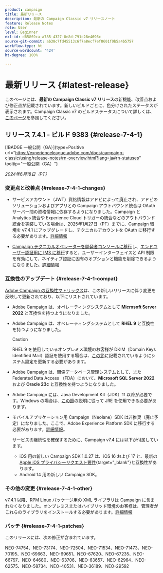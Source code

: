 ```yaml
---
product: campaign
title: 最新リリース
description: 最新の Campaign Classic v7 リリースノート
feature: Release Notes
role: User
level: Beginner
exl-id: d65869ca-a785-4327-8e8d-791c28e4696c
source-git-commit: ab38c7fd45513c6f7a8ecf7ef8601f0b5a4b5757
workflow-type: ht
source-wordcount: '424'
ht-degree: 100%

---
```


# 最新リリース {#latest-release}

このページには、**最新の Campaign Classic v7 リリース**&#x200B;の新機能、改善点および修正点が記載されています。新しいビルドごとに、色分けされたステータスが表示されます。Campaign Classic v7 のビルドステータスについて詳しくは、[このページ](rn-overview.md)を参照してください。

## リリース 7.4.1 - ビルド 9383 {#release-7-4-1}

[!BADGE 一般公開（GA）]{type=Positive url="https://experienceleague.adobe.com/docs/campaign-classic/using/release-notes/rn-overview.html?lang=ja#rn-statuses" tooltip="一般公開（GA）"}

_2024年6月18日（PT）_

### 変更点と改善点 {#release-7-4-1-changes}

* サービスアカウント（JWT）資格情報はアドビによって廃止され、アドビのソリューションおよびアプリとの Campaign アウトバウンド統合は OAuth サーバー間の資格情報に依存するようになりました。Campaign と Analytics 統合や Experience Cloud トリガーの統合などのアウトバウンド統合を実装している場合は、2025年1月27日（PT）までに、Campaign 環境を v7.4.1 にアップグレードし、テクニカルアカウントを OAuth に移行する必要があります。[詳細情報](../../integrations/using/oauth-technical-account.md)

* [Campaign テクニカルオペレーターを開発者コンソールに移行](../../technotes/using/ims-migration.md)し、[エンドユーザー認証用に IMS に移行](../../technotes/using/migrate-users-to-ims.md)すると、ユーザーインターフェイスと API 制限を有効にして、ネイティブ認証に固有のオプションと機能を削除できるようになりました。[詳細情報](../../technotes/using/impact-ims-migration.md)


### 互換性のアップデート {#release-7-4-1-compat}

[Adobe Campaign の互換性マトリックス](compatibility-matrix.md)は、この新しいリリースに伴う変更を反映して更新されており、以下にリストされています。

* Adobe Campaign は、オペレーティングシステムとして **Microsoft Server 2022** と互換性を持つようになりました。
* Adobe Campaign は、オペレーティングシステムとして **RHEL 9** と互換性を持つようになりました。

  >[!CAUTION]
  >
  >RHEL 9 を使用しているオンプレミス環境のお客様が DKIM（Domain Keys Identified Mail）認証を使用する場合は、[この節](../../installation/using/installing-packages-with-linux.md#rhel-9-update)に記載されているようにシステム設定を更新する必要があります。


* Adobe Campaign は、関係データベース管理システムとして、また Federated Data Access （FDA）において、**Microsoft SQL Server 2022** および **Oracle 23c** と互換性を持つようになりました。

* Adobe Campaign には、Java Development Kit（JDK）11 以降が必要です。Windows の場合は、[この節](../../installation/using/application-server.md#jdk)の説明に従って JRE を使用できる必要があります。

* モバイルアプリケーション用 Campaign（Neolane）SDK は非推奨（廃止予定）になりました。ここで、Adobe Experience Platform SDK に移行する必要があります。[詳細情報](deprecated-features.md)。

  サービスの継続性を確保するために、Campaign v7.4 には以下が付属しています。

   * iOS 用の新しい Campaign SDK 1.0.27 は、iOS 16 および 17 と、最新の [Apple iOS プライバシーリクエスト要件](https://developer.apple.com/news/?id=r1henawx){target="_blank"}と互換性があります。
   * Android 14 用の新しい Campaign SDK。

### その他の変更 {#release-7-4-1-other}

v7.4.1 以降、RPM Linux パッケージ用の XML ライブラリは Campaign に含まれなくなりました。オンプレミスまたはハイブリッド環境のお客様は、管理者がこれらのライブラリをインストールする必要があります。[詳細情報](../../installation/using/installing-packages-with-linux.md)

### パッチ {#release-7-4-1-patches}

このリリースには、次の修正が含まれています。

NEO-74754、NEO-73174、NEO-72504、NEO-71534、NEO-71473、NEO-70195、NEO-69663、NEO-69651、NEO-67620、NEO-67235、NEO-66797、NEO-64680、NEO-63706、NEO-63657、NEO-62964、NEO-62575、NEO-58734、NEO-40531、NEO-36189、NEO-29592

